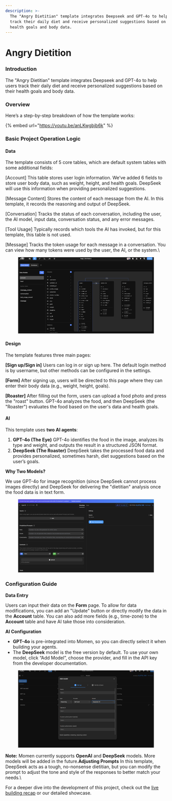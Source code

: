 ```yaml
---
description: >-
  The "Angry Dietitian" template integrates Deepseek and GPT-4o to help users
  track their daily diet and receive personalized suggestions based on their
  health goals and body data.
---
```


# Angry Dietition

### Introduction

The "Angry Dietitian" template integrates Deepseek and GPT-4o to help users track their daily diet and receive personalized suggestions based on their health goals and body data.

### Overview

Here’s a step-by-step breakdown of how the template works:

{% embed url="https://youtu.be/anLKwgbjb6k" %}



### Basic Project Operation Logic

#### Data

The template consists of 5 core tables, which are default system tables with some additional fields:

\[Account] This table stores user login information. We’ve added 6 fields to store user body data, such as weight, height, and health goals. DeepSeek will use this information when providing personalized suggestions.

\[Message Content] Stores the content of each message from the AI. In this template, it records the reasoning and output of DeepSeek.

\[Conversation] Tracks the status of each conversation, including the user, the AI model, input data, conversation status, and any error messages.

\[Tool Usage] Typically records which tools the AI has invoked, but for this template, this table is not used.

\[Message] Tracks the token usage for each message in a conversation. You can view how many tokens were used by the user, the AI, or the system.\


<figure><img src="../.gitbook/assets/Database.png" alt=""><figcaption></figcaption></figure>

#### Design

The template features three main pages:

**\[Sign up/Sign in]** Users can log in or sign up here. The default login method is by username, but other methods can be configured in the settings.

**\[Form]** After signing up, users will be directed to this page where they can enter their body data (e.g., weight, height, goals).

**\[Roaster]** After filling out the form, users can upload a food photo and press the "roast" button. GPT-4o analyzes the food, and then DeepSeek (the "Roaster") evaluates the food based on the user's data and health goals.



#### AI

This template uses **two AI agents**:

1. **GPT-4o (The Eye)** GPT-4o identifies the food in the image, analyzes its type and weight, and outputs the result in a structured JSON format.
2. **DeepSeek (The Roaster)** DeepSeek takes the processed food data and provides personalized, sometimes harsh, diet suggestions based on the user’s goals.

**Why Two Models?**&#x20;

We use GPT-4o for image recognition (since DeepSeek cannot process images directly) and DeepSeek for delivering the "dietitian" analysis once the food data is in text form.

<figure><img src="../.gitbook/assets/Configure the Agent.png" alt=""><figcaption></figcaption></figure>

### Configuration Guide

**Data Entry**&#x20;

Users can input their data on the **Form** page. To allow for data modifications, you can add an "Update" button or directly modify the data in the **Account** table. You can also add more fields (e.g., time-zone) to the **Account** table and have AI take those into consideration.



**AI Configuration**

* **GPT-4o** is pre-integrated into Momen, so you can directly select it when building your agents.
* The **DeepSeek** model is the free version by default. To use your own model, click “Add Model”, choose the provider, and fill in the API key from the developer documentation.

<figure><img src="../.gitbook/assets/Bring your own model.png" alt=""><figcaption></figcaption></figure>

**Note:** Momen currently supports **OpenAI** and **DeepSeek** models. More models will be added in the future.**Adjusting Prompts** In this template, DeepSeek acts as a tough, no-nonsense dietitian, but you can modify the prompt to adjust the tone and style of the responses to better match your needs.\


For a deeper dive into the development of this project, check out the [live building recap](https://www.youtube.com/live/Voy28dhh0IU?si=8gppAY--G06YM2-o) or our detailed showcase.
